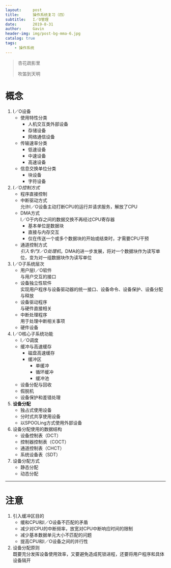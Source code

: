 ```yaml
---
layout:     post
title:      操作系统复习（四）
subtitle:   I／O管理
date:       2019-8-31
author:     Gavin
header-img: img/post-bg-mma-6.jpg
catalog: true
tags:
    - 操作系统
---
```


> 杏花疏影里
> 
> 吹笛到天明

# 概念

1. I／O设备
	+ 使用特性分类
		+ 人机交互类外部设备
		+ 存储设备
		+ 网络通信设备
	+ 传输速率分类
		+ 低速设备
		+ 中速设备
		+ 高速设备
	+ 信息交换单位分类
		+ 块设备
		+ 字符设备
2. *I／O控制方式*
	+ 程序直接控制
	+ 中断驱动方式  
		允许I／O设备主动打断CPU的运行并请求服务，解放了CPU
	+ DMA方式  
		I／O于内存之间的数据交换不再经过CPU寄存器
		+ 基本单位是数据块
		+ 直接与内存交互
		+ 仅在传送一个或多个数据块的开始或结束时，才需要CPU干预
	+ 通道控制方式  
		*引入专门I／O处理机*，DMA的进一步发展，将对一个数据块作为读写单位，变为对一组数据块作为读写单位
3. I／O子系统层次
	+ 用户层I／O软件  
		与用户交互的接口
	+ 设备独立性软件  
		实现用户程序与设备驱动器的统一接口、设备命令、设备保护、设备分配与释放
	+ 设备驱动程序  
		与硬件直接相关
	+ 中断处理程序  
		用于处理中断相关事项
	+ 硬件设备
4. I／O核心子系统功能
	+ I／O调度
	+ 缓冲与高速缓存
		+ 磁盘高速缓存
		+ 缓冲区
			+ 单缓冲
			+ 循环缓冲
			+ 缓冲池
	+ 设备分配与回收
	+ 假脱机
	+ 设备保护和差错处理
5. **设备分配**
	+ 独占式使用设备
	+ 分时式共享使用设备
	+ 以SPOOLing方式使用外部设备
6. 设备分配使用的数据结构
	+ 设备控制表（DCT）
	+ 控制器控制表（COCT）
	+ 通道控制表（CHCT）
	+ 系统设备表（SDT）
7. 设备分配方式
	+ 静态分配
	+ 动态分配

---

# 注意

1. 引入缓冲区目的
	+ 缓和CPU和I／O设备不匹配的矛盾
	+ 减少对CPU的中断频率，放宽对CPU中断响应时间的限制
	+ 减少基本数据单元大小不匹配的问题
	+ 提高CPU和I／O设备之间的并行性
2. 设备分配原则  
	既要充分发挥设备使用效率，又要避免造成死锁进程，还要将用户程序和具体设备隔开